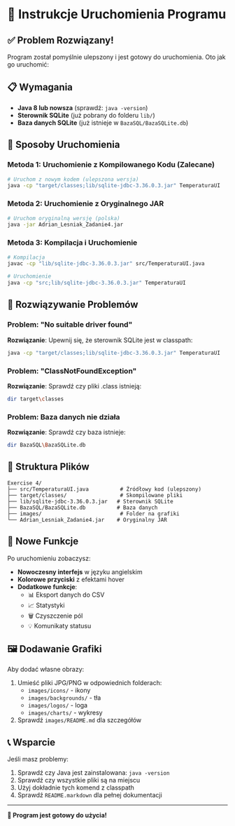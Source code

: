 # 🚀 Instrukcje Uruchomienia Programu

## ✅ Problem Rozwiązany!

Program został pomyślnie ulepszony i jest gotowy do uruchomienia. Oto jak go uruchomić:

## 📋 Wymagania

- **Java 8 lub nowsza** (sprawdź: `java -version`)
- **Sterownik SQLite** (już pobrany do folderu `lib/`)
- **Baza danych SQLite** (już istnieje w `BazaSQL/BazaSQLite.db`)

## 🎯 Sposoby Uruchomienia

### Metoda 1: Uruchomienie z Kompilowanego Kodu (Zalecane)
```bash
# Uruchom z nowym kodem (ulepszona wersja)
java -cp "target/classes;lib/sqlite-jdbc-3.36.0.3.jar" TemperaturaUI
```

### Metoda 2: Uruchomienie z Oryginalnego JAR
```bash
# Uruchom oryginalną wersję (polska)
java -jar Adrian_Lesniak_Zadanie4.jar
```

### Metoda 3: Kompilacja i Uruchomienie
```bash
# Kompilacja
javac -cp "lib/sqlite-jdbc-3.36.0.3.jar" src/TemperaturaUI.java

# Uruchomienie
java -cp "src;lib/sqlite-jdbc-3.36.0.3.jar" TemperaturaUI
```

## 🔧 Rozwiązywanie Problemów

### Problem: "No suitable driver found"
**Rozwiązanie**: Upewnij się, że sterownik SQLite jest w classpath:
```bash
java -cp "target/classes;lib/sqlite-jdbc-3.36.0.3.jar" TemperaturaUI
```

### Problem: "ClassNotFoundException"
**Rozwiązanie**: Sprawdź czy pliki .class istnieją:
```bash
dir target\classes
```

### Problem: Baza danych nie działa
**Rozwiązanie**: Sprawdź czy baza istnieje:
```bash
dir BazaSQL\BazaSQLite.db
```

## 📁 Struktura Plików

```
Exercise 4/
├── src/TemperaturaUI.java          # Źródłowy kod (ulepszony)
├── target/classes/                 # Skompilowane pliki
├── lib/sqlite-jdbc-3.36.0.3.jar   # Sterownik SQLite
├── BazaSQL/BazaSQLite.db          # Baza danych
├── images/                         # Folder na grafiki
└── Adrian_Lesniak_Zadanie4.jar    # Oryginalny JAR
```

## 🎨 Nowe Funkcje

Po uruchomieniu zobaczysz:
- **Nowoczesny interfejs** w języku angielskim
- **Kolorowe przyciski** z efektami hover
- **Dodatkowe funkcje**:
  - 📊 Eksport danych do CSV
  - 📈 Statystyki
  - 🗑️ Czyszczenie pól
  - 💡 Komunikaty statusu

## 🖼️ Dodawanie Grafiki

Aby dodać własne obrazy:
1. Umieść pliki JPG/PNG w odpowiednich folderach:
   - `images/icons/` - ikony
   - `images/backgrounds/` - tła
   - `images/logos/` - loga
   - `images/charts/` - wykresy
2. Sprawdź `images/README.md` dla szczegółów

## 📞 Wsparcie

Jeśli masz problemy:
1. Sprawdź czy Java jest zainstalowana: `java -version`
2. Sprawdź czy wszystkie pliki są na miejscu
3. Użyj dokładnie tych komend z classpath
4. Sprawdź `README.markdown` dla pełnej dokumentacji

---

**🎉 Program jest gotowy do użycia!** 